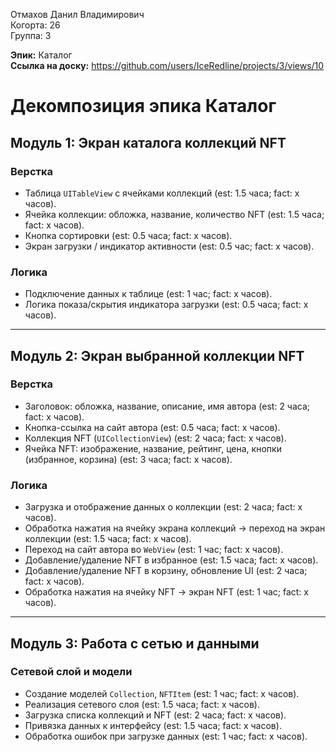 Отмахов Данил Владимирович  
Когорта: 26  
Группа: 3  

**Эпик:** Каталог  
**Ссылка на доску:** https://github.com/users/IceRedline/projects/3/views/10

# Декомпозиция эпика Каталог

## Модуль 1: Экран каталога коллекций NFT

### Верстка
- Таблица `UITableView` с ячейками коллекций (est: 1.5 часа; fact: x часов).
- Ячейка коллекции: обложка, название, количество NFT (est: 1.5 часа; fact: x часов).
- Кнопка сортировки (est: 0.5 часа; fact: x часов).
- Экран загрузки / индикатор активности (est: 0.5 час; fact: x часов).

### Логика
- Подключение данных к таблице (est: 1 час; fact: x часов).
- Логика показа/скрытия индикатора загрузки (est: 0.5 часа; fact: x часов).

---

## Модуль 2: Экран выбранной коллекции NFT

### Верстка
- Заголовок: обложка, название, описание, имя автора (est: 2 часа; fact: x часов).
- Кнопка-ссылка на сайт автора (est: 0.5 часа; fact: x часов).
- Коллекция NFT (`UICollectionView`) (est: 2 часа; fact: x часов).
- Ячейка NFT: изображение, название, рейтинг, цена, кнопки (избранное, корзина) (est: 3 часа; fact: x часов).

### Логика
- Загрузка и отображение данных о коллекции (est: 2 часа; fact: x часов).
- Обработка нажатия на ячейку экрана коллекций → переход на экран коллекции (est: 1.5 часа; fact: x часов).
- Переход на сайт автора во `WebView` (est: 1 час; fact: x часов).
- Добавление/удаление NFT в избранное (est: 1.5 часа; fact: x часов).
- Добавление/удаление NFT в корзину, обновление UI (est: 2 часа; fact: x часов).
- Обработка нажатия на ячейку NFT → экран NFT (est: 1 час; fact: x часов).

---

## Модуль 3: Работа с сетью и данными

### Сетевой слой и модели
- Создание моделей `Collection`, `NFTItem` (est: 1 час; fact: x часов).
- Реализация сетевого слоя (est: 1.5 часа; fact: x часов).
- Загрузка списка коллекций и NFT (est: 2 часа; fact: x часов).
- Привязка данных к интерфейсу (est: 1.5 часа; fact: x часов).
- Обработка ошибок при загрузке данных (est: 1 час; fact: x часов).
